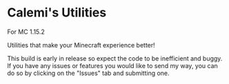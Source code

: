 # Calemi's Utilities
For MC 1.15.2

Utilities that make your Minecraft experience better!

This build is early in release so expect the code to be inefficient and buggy. If you have any issues or features you would like to send my way, you can do so by clicking on the "Issues" tab and submitting one.
